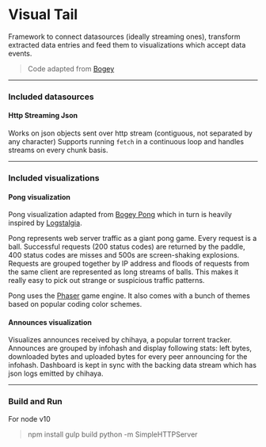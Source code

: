 # Visual Tail

Framework to connect datasources (ideally streaming ones), transform extracted data entries and feed them to visualizations which accept data events.

> Code adapted from [Bogey](http://bogey.cognizo.com)

---

### Included datasources

#### Http Streaming Json
Works on json objects sent over http stream (contiguous, not separated by any character)
Supports running `fetch` in a continuous loop and handles streams on every chunk basis.

---

### Included visualizations

#### Pong visualization
Pong visualization adapted from [Bogey Pong](https://github.com/cognizo/bogey-pong) which in turn is heavily inspired by [Logstalgia](https://code.google.com/p/logstalgia/).

Pong represents web server traffic as a giant pong game. Every request is a ball. Successful requests (200 status codes) are returned by the paddle, 400 status codes are misses and 500s are screen-shaking explosions. Requests are grouped together by IP address and floods of requests from the same client are represented as long streams of balls. This makes it really easy to pick out strange or suspicious traffic patterns.

Pong uses the [Phaser](http://phaser.io/) game engine. It also comes with a bunch of themes based on popular coding color schemes.

#### Announces visualization
Visualizes announces received by chihaya, a popular torrent tracker. Announces are grouped by infohash and display following stats: left bytes, downloaded bytes and uploaded bytes for every peer announcing for the infohash. Dashboard is kept in sync with the backing data stream which has json logs emitted by chihaya.

---

### Build and Run

For node v10
> npm install
> gulp build
> python -m SimpleHTTPServer